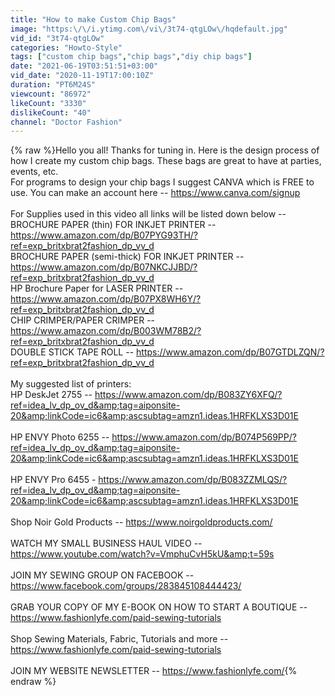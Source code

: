 ```yaml
---
title: "How to make Custom Chip Bags"
image: "https:\/\/i.ytimg.com\/vi\/3t74-qtgLOw\/hqdefault.jpg"
vid_id: "3t74-qtgLOw"
categories: "Howto-Style"
tags: ["custom chip bags","chip bags","diy chip bags"]
date: "2021-06-19T03:51:51+03:00"
vid_date: "2020-11-19T17:00:10Z"
duration: "PT6M24S"
viewcount: "86972"
likeCount: "3330"
dislikeCount: "40"
channel: "Doctor Fashion"
---
```

{% raw %}Hello you all! Thanks for tuning in. Here is the design process of how I create my custom chip bags. These bags are great to have at parties, events, etc. <br />For programs to design your chip bags I suggest CANVA which is FREE to use. You can make an account here -- <a rel="nofollow" target="blank" href="https://www.canva.com/signup">https://www.canva.com/signup</a><br /><br />For Supplies used in this video all links will be listed down below -- <br />BROCHURE PAPER (thin) FOR INKJET PRINTER -- <a rel="nofollow" target="blank" href="https://www.amazon.com/dp/B07PYG93TH/?ref=exp_britxbrat2fashion_dp_vv_d">https://www.amazon.com/dp/B07PYG93TH/?ref=exp_britxbrat2fashion_dp_vv_d</a><br />BROCHURE PAPER (semi-thick) FOR INKJET PRINTER -- <a rel="nofollow" target="blank" href="https://www.amazon.com/dp/B07NKCJJBD/?ref=exp_britxbrat2fashion_dp_vv_d">https://www.amazon.com/dp/B07NKCJJBD/?ref=exp_britxbrat2fashion_dp_vv_d</a><br />HP Brochure Paper for LASER PRINTER -- <a rel="nofollow" target="blank" href="https://www.amazon.com/dp/B07PX8WH6Y/?ref=exp_britxbrat2fashion_dp_vv_d">https://www.amazon.com/dp/B07PX8WH6Y/?ref=exp_britxbrat2fashion_dp_vv_d</a><br />CHIP CRIMPER/PAPER CRIMPER -- <a rel="nofollow" target="blank" href="https://www.amazon.com/dp/B003WM78B2/?ref=exp_britxbrat2fashion_dp_vv_d">https://www.amazon.com/dp/B003WM78B2/?ref=exp_britxbrat2fashion_dp_vv_d</a><br />DOUBLE STICK TAPE ROLL -- <a rel="nofollow" target="blank" href="https://www.amazon.com/dp/B07GTDLZQN/?ref=exp_britxbrat2fashion_dp_vv_d">https://www.amazon.com/dp/B07GTDLZQN/?ref=exp_britxbrat2fashion_dp_vv_d</a><br /><br />My suggested list of printers:<br />HP DeskJet 2755 -- <a rel="nofollow" target="blank" href="https://www.amazon.com/dp/B083ZY6XFQ/?ref=idea_lv_dp_ov_d&amp;tag=aiponsite-20&amp;linkCode=ic6&amp;ascsubtag=amzn1.ideas.1HRFKLXS3D01E">https://www.amazon.com/dp/B083ZY6XFQ/?ref=idea_lv_dp_ov_d&amp;tag=aiponsite-20&amp;linkCode=ic6&amp;ascsubtag=amzn1.ideas.1HRFKLXS3D01E</a><br /><br />HP ENVY Photo 6255 -- <a rel="nofollow" target="blank" href="https://www.amazon.com/dp/B074P569PP/?ref=idea_lv_dp_ov_d&amp;tag=aiponsite-20&amp;linkCode=ic6&amp;ascsubtag=amzn1.ideas.1HRFKLXS3D01E">https://www.amazon.com/dp/B074P569PP/?ref=idea_lv_dp_ov_d&amp;tag=aiponsite-20&amp;linkCode=ic6&amp;ascsubtag=amzn1.ideas.1HRFKLXS3D01E</a><br /><br />HP ENVY Pro 6455 - <a rel="nofollow" target="blank" href="https://www.amazon.com/dp/B083ZZMLQS/?ref=idea_lv_dp_ov_d&amp;tag=aiponsite-20&amp;linkCode=ic6&amp;ascsubtag=amzn1.ideas.1HRFKLXS3D01E">https://www.amazon.com/dp/B083ZZMLQS/?ref=idea_lv_dp_ov_d&amp;tag=aiponsite-20&amp;linkCode=ic6&amp;ascsubtag=amzn1.ideas.1HRFKLXS3D01E</a><br /><br />Shop Noir Gold Products -- <a rel="nofollow" target="blank" href="https://www.noirgoldproducts.com/">https://www.noirgoldproducts.com/</a><br /><br />WATCH MY SMALL BUSINESS HAUL VIDEO -- <a rel="nofollow" target="blank" href="https://www.youtube.com/watch?v=VmphuCvH5kU&amp;t=59s">https://www.youtube.com/watch?v=VmphuCvH5kU&amp;t=59s</a><br /><br />JOIN MY SEWING GROUP ON FACEBOOK -- <a rel="nofollow" target="blank" href="https://www.facebook.com/groups/283845108444423/">https://www.facebook.com/groups/283845108444423/</a><br /><br />GRAB YOUR COPY OF MY E-BOOK ON HOW TO START A BOUTIQUE -- <a rel="nofollow" target="blank" href="https://www.fashionlyfe.com/paid-sewing-tutorials">https://www.fashionlyfe.com/paid-sewing-tutorials</a><br /><br />Shop Sewing Materials, Fabric, Tutorials and more -- <a rel="nofollow" target="blank" href="https://www.fashionlyfe.com/paid-sewing-tutorials">https://www.fashionlyfe.com/paid-sewing-tutorials</a><br /><br />JOIN MY WEBSITE NEWSLETTER -- <a rel="nofollow" target="blank" href="https://www.fashionlyfe.com/">https://www.fashionlyfe.com/</a>{% endraw %}
